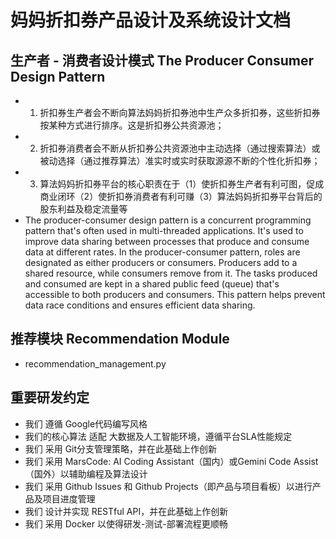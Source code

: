 # 妈妈折扣券产品设计及系统设计文档
## 生产者 - 消费者设计模式 The Producer Consumer Design Pattern
* 1. 折扣券生产者会不断向算法妈妈折扣券池中生产众多折扣券，这些折扣券按某种方式进行排序。这是折扣券公共资源池；
* 2. 折扣券消费者会不断从折扣券公共资源池中主动选择（通过搜索算法）或被动选择（通过推荐算法）准实时或实时获取源源不断的个性化折扣券；
* 3. 算法妈妈折扣券平台的核心职责在于（1）使折扣券生产者有利可图，促成商业闭环（2）使折扣券消费者有利可赚（3）算法妈妈折扣券平台背后的股东利益及稳定流量等
* The producer-consumer design pattern is a concurrent programming pattern that's often used in multi-threaded applications. It's used to improve data sharing between processes that produce and consume data at different rates. In the producer-consumer pattern, roles are designated as either producers or consumers. Producers add to a shared resource, while consumers remove from it. The tasks produced and consumed are kept in a shared public feed (queue) that's accessible to both producers and consumers. This pattern helps prevent data race conditions and ensures efficient data sharing.

## 推荐模块 Recommendation Module
* recommendation_management.py

## 重要研发约定
* 我们 遵循 Google代码编写风格
* 我们的核心算法 适配 大数据及人工智能环境，遵循平台SLA性能规定
* 我们 采用 Git分支管理策略，并在此基础上作创新
* 我们 采用 MarsCode: AI Coding Assistant（国内）或Gemini Code Assist（国外）以辅助编程及算法设计
* 我们 采用 Github Issues 和 Github Projects（即产品与项目看板）以进行产品及项目进度管理
* 我们 设计并实现 RESTful API，并在此基础上作创新
* 我们 采用 Docker 以使得研发-测试-部署流程更顺畅